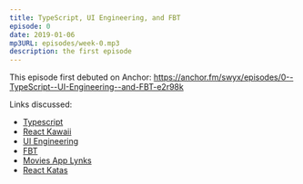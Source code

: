 ```yaml
---
title: TypeScript, UI Engineering, and FBT
episode: 0
date: 2019-01-06
mp3URL: episodes/week-0.mp3
description: the first episode
---
```


This episode first debuted on Anchor: https://anchor.fm/swyx/episodes/0--TypeScript--UI-Engineering--and-FBT-e2r98k

Links discussed:

- [Typescript](https://reddit.com/r/reactjs/comments/abtrxy/everything_i_write_in_2019_will_be_in_typescript/)
- [React Kawaii](https://reddit.com/r/reactjs/comments/ac8yyt/react_kawaii_cute_react_svg_components/)
- [UI Engineering](https://reddit.com/r/reactjs/comments/ab2184/the_elements_of_ui_engineering/)
- [FBT](https://reddit.com/r/reactjs/comments/ac8m69/fbt_has_been_open_sourced_framework_used_for/)
- [Movies App Lynks](https://reddit.com/r/reactjs/comments/act2sy/only_hooks_functional_components/)
- [React Katas](https://reddit.com/r/reactjs/comments/acwzt0/im_making_a_react_katas_to_practice/)
